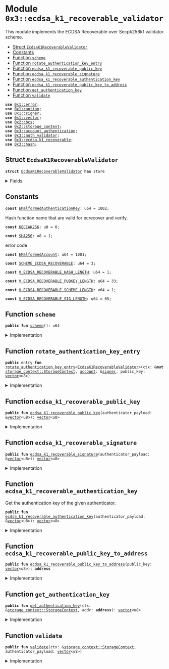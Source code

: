 
<a name="0x3_ecdsa_k1_recoverable_validator"></a>

# Module `0x3::ecdsa_k1_recoverable_validator`

This module implements the ECDSA Recoverable over Secpk256k1 validator scheme.


-  [Struct `EcdsaK1RecoverableValidator`](#0x3_ecdsa_k1_recoverable_validator_EcdsaK1RecoverableValidator)
-  [Constants](#@Constants_0)
-  [Function `scheme`](#0x3_ecdsa_k1_recoverable_validator_scheme)
-  [Function `rotate_authentication_key_entry`](#0x3_ecdsa_k1_recoverable_validator_rotate_authentication_key_entry)
-  [Function `ecdsa_k1_recoverable_public_key`](#0x3_ecdsa_k1_recoverable_validator_ecdsa_k1_recoverable_public_key)
-  [Function `ecdsa_k1_recoverable_signature`](#0x3_ecdsa_k1_recoverable_validator_ecdsa_k1_recoverable_signature)
-  [Function `ecdsa_k1_recoverable_authentication_key`](#0x3_ecdsa_k1_recoverable_validator_ecdsa_k1_recoverable_authentication_key)
-  [Function `ecdsa_k1_recoverable_public_key_to_address`](#0x3_ecdsa_k1_recoverable_validator_ecdsa_k1_recoverable_public_key_to_address)
-  [Function `get_authentication_key`](#0x3_ecdsa_k1_recoverable_validator_get_authentication_key)
-  [Function `validate`](#0x3_ecdsa_k1_recoverable_validator_validate)


<pre><code><b>use</b> <a href="">0x1::error</a>;
<b>use</b> <a href="">0x1::option</a>;
<b>use</b> <a href="">0x1::signer</a>;
<b>use</b> <a href="">0x1::vector</a>;
<b>use</b> <a href="">0x2::bcs</a>;
<b>use</b> <a href="">0x2::storage_context</a>;
<b>use</b> <a href="account_authentication.md#0x3_account_authentication">0x3::account_authentication</a>;
<b>use</b> <a href="auth_validator.md#0x3_auth_validator">0x3::auth_validator</a>;
<b>use</b> <a href="ecdsa_k1_recoverable.md#0x3_ecdsa_k1_recoverable">0x3::ecdsa_k1_recoverable</a>;
<b>use</b> <a href="hash.md#0x3_hash">0x3::hash</a>;
</code></pre>



<a name="0x3_ecdsa_k1_recoverable_validator_EcdsaK1RecoverableValidator"></a>

## Struct `EcdsaK1RecoverableValidator`



<pre><code><b>struct</b> <a href="ecdsa_k1_recoverable_validator.md#0x3_ecdsa_k1_recoverable_validator_EcdsaK1RecoverableValidator">EcdsaK1RecoverableValidator</a> <b>has</b> store
</code></pre>



<details>
<summary>Fields</summary>


<dl>
<dt>
<code>dummy_field: bool</code>
</dt>
<dd>

</dd>
</dl>


</details>

<a name="@Constants_0"></a>

## Constants


<a name="0x3_ecdsa_k1_recoverable_validator_EMalformedAuthenticationKey"></a>



<pre><code><b>const</b> <a href="ecdsa_k1_recoverable_validator.md#0x3_ecdsa_k1_recoverable_validator_EMalformedAuthenticationKey">EMalformedAuthenticationKey</a>: u64 = 1002;
</code></pre>



<a name="0x3_ecdsa_k1_recoverable_validator_KECCAK256"></a>

Hash function name that are valid for ecrecover and verify.


<pre><code><b>const</b> <a href="ecdsa_k1_recoverable_validator.md#0x3_ecdsa_k1_recoverable_validator_KECCAK256">KECCAK256</a>: u8 = 0;
</code></pre>



<a name="0x3_ecdsa_k1_recoverable_validator_SHA256"></a>



<pre><code><b>const</b> <a href="ecdsa_k1_recoverable_validator.md#0x3_ecdsa_k1_recoverable_validator_SHA256">SHA256</a>: u8 = 1;
</code></pre>



<a name="0x3_ecdsa_k1_recoverable_validator_EMalformedAccount"></a>

error code


<pre><code><b>const</b> <a href="ecdsa_k1_recoverable_validator.md#0x3_ecdsa_k1_recoverable_validator_EMalformedAccount">EMalformedAccount</a>: u64 = 1001;
</code></pre>



<a name="0x3_ecdsa_k1_recoverable_validator_SCHEME_ECDSA_RECOVERABLE"></a>



<pre><code><b>const</b> <a href="ecdsa_k1_recoverable_validator.md#0x3_ecdsa_k1_recoverable_validator_SCHEME_ECDSA_RECOVERABLE">SCHEME_ECDSA_RECOVERABLE</a>: u64 = 3;
</code></pre>



<a name="0x3_ecdsa_k1_recoverable_validator_V_ECDSA_RECOVERABLE_HASH_LENGTH"></a>



<pre><code><b>const</b> <a href="ecdsa_k1_recoverable_validator.md#0x3_ecdsa_k1_recoverable_validator_V_ECDSA_RECOVERABLE_HASH_LENGTH">V_ECDSA_RECOVERABLE_HASH_LENGTH</a>: u64 = 1;
</code></pre>



<a name="0x3_ecdsa_k1_recoverable_validator_V_ECDSA_RECOVERABLE_PUBKEY_LENGTH"></a>



<pre><code><b>const</b> <a href="ecdsa_k1_recoverable_validator.md#0x3_ecdsa_k1_recoverable_validator_V_ECDSA_RECOVERABLE_PUBKEY_LENGTH">V_ECDSA_RECOVERABLE_PUBKEY_LENGTH</a>: u64 = 33;
</code></pre>



<a name="0x3_ecdsa_k1_recoverable_validator_V_ECDSA_RECOVERABLE_SCHEME_LENGTH"></a>



<pre><code><b>const</b> <a href="ecdsa_k1_recoverable_validator.md#0x3_ecdsa_k1_recoverable_validator_V_ECDSA_RECOVERABLE_SCHEME_LENGTH">V_ECDSA_RECOVERABLE_SCHEME_LENGTH</a>: u64 = 1;
</code></pre>



<a name="0x3_ecdsa_k1_recoverable_validator_V_ECDSA_RECOVERABLE_SIG_LENGTH"></a>



<pre><code><b>const</b> <a href="ecdsa_k1_recoverable_validator.md#0x3_ecdsa_k1_recoverable_validator_V_ECDSA_RECOVERABLE_SIG_LENGTH">V_ECDSA_RECOVERABLE_SIG_LENGTH</a>: u64 = 65;
</code></pre>



<a name="0x3_ecdsa_k1_recoverable_validator_scheme"></a>

## Function `scheme`



<pre><code><b>public</b> <b>fun</b> <a href="ecdsa_k1_recoverable_validator.md#0x3_ecdsa_k1_recoverable_validator_scheme">scheme</a>(): u64
</code></pre>



<details>
<summary>Implementation</summary>


<pre><code><b>public</b> <b>fun</b> <a href="ecdsa_k1_recoverable_validator.md#0x3_ecdsa_k1_recoverable_validator_scheme">scheme</a>(): u64 {
   <a href="ecdsa_k1_recoverable_validator.md#0x3_ecdsa_k1_recoverable_validator_SCHEME_ECDSA_RECOVERABLE">SCHEME_ECDSA_RECOVERABLE</a>
}
</code></pre>



</details>

<a name="0x3_ecdsa_k1_recoverable_validator_rotate_authentication_key_entry"></a>

## Function `rotate_authentication_key_entry`



<pre><code><b>public</b> entry <b>fun</b> <a href="ecdsa_k1_recoverable_validator.md#0x3_ecdsa_k1_recoverable_validator_rotate_authentication_key_entry">rotate_authentication_key_entry</a>&lt;<a href="ecdsa_k1_recoverable_validator.md#0x3_ecdsa_k1_recoverable_validator_EcdsaK1RecoverableValidator">EcdsaK1RecoverableValidator</a>&gt;(ctx: &<b>mut</b> <a href="_StorageContext">storage_context::StorageContext</a>, <a href="account.md#0x3_account">account</a>: &<a href="">signer</a>, public_key: <a href="">vector</a>&lt;u8&gt;)
</code></pre>



<details>
<summary>Implementation</summary>


<pre><code><b>public</b> entry <b>fun</b> <a href="ecdsa_k1_recoverable_validator.md#0x3_ecdsa_k1_recoverable_validator_rotate_authentication_key_entry">rotate_authentication_key_entry</a>&lt;<a href="ecdsa_k1_recoverable_validator.md#0x3_ecdsa_k1_recoverable_validator_EcdsaK1RecoverableValidator">EcdsaK1RecoverableValidator</a>&gt;(ctx: &<b>mut</b> StorageContext, <a href="account.md#0x3_account">account</a>: &<a href="">signer</a>, public_key: <a href="">vector</a>&lt;u8&gt;) {
   // compare newly passed <b>public</b> key <b>with</b> ecdsa recoverable <b>public</b> key length <b>to</b> ensure it's compatible
   <b>assert</b>!(
      <a href="_length">vector::length</a>(&public_key) == <a href="ecdsa_k1_recoverable_validator.md#0x3_ecdsa_k1_recoverable_validator_V_ECDSA_RECOVERABLE_PUBKEY_LENGTH">V_ECDSA_RECOVERABLE_PUBKEY_LENGTH</a>,
      <a href="_invalid_argument">error::invalid_argument</a>(<a href="ecdsa_k1_recoverable_validator.md#0x3_ecdsa_k1_recoverable_validator_EMalformedAuthenticationKey">EMalformedAuthenticationKey</a>)
   );

   // ensure that the ecdsa recoverable <b>public</b> key <b>to</b> <b>address</b> isn't matched <b>with</b> the <a href="ed25519.md#0x3_ed25519">ed25519</a> <a href="account.md#0x3_account">account</a> <b>address</b>
   <b>let</b> account_addr = <a href="_address_of">signer::address_of</a>(<a href="account.md#0x3_account">account</a>);
   <b>let</b> ecdsa_recoverable_addr = <a href="ecdsa_k1_recoverable_validator.md#0x3_ecdsa_k1_recoverable_validator_ecdsa_k1_recoverable_public_key_to_address">ecdsa_k1_recoverable_public_key_to_address</a>(public_key);
   <b>assert</b>!(
      account_addr != ecdsa_recoverable_addr,
      <a href="_invalid_argument">error::invalid_argument</a>(<a href="ecdsa_k1_recoverable_validator.md#0x3_ecdsa_k1_recoverable_validator_EMalformedAccount">EMalformedAccount</a>)
   );

   // serialize the <b>address</b> <b>to</b> an auth key and rotate it by calling rotate_authentication_key
   <b>let</b> ecdsa_k1_recoverable_authentication_key = moveos_std::bcs::to_bytes(&ecdsa_recoverable_addr);
   <a href="account_authentication.md#0x3_account_authentication_rotate_authentication_key">account_authentication::rotate_authentication_key</a>&lt;<a href="ecdsa_k1_recoverable_validator.md#0x3_ecdsa_k1_recoverable_validator_EcdsaK1RecoverableValidator">EcdsaK1RecoverableValidator</a>&gt;(ctx, <a href="account.md#0x3_account">account</a>, ecdsa_k1_recoverable_authentication_key);
}
</code></pre>



</details>

<a name="0x3_ecdsa_k1_recoverable_validator_ecdsa_k1_recoverable_public_key"></a>

## Function `ecdsa_k1_recoverable_public_key`



<pre><code><b>public</b> <b>fun</b> <a href="ecdsa_k1_recoverable_validator.md#0x3_ecdsa_k1_recoverable_validator_ecdsa_k1_recoverable_public_key">ecdsa_k1_recoverable_public_key</a>(authenticator_payload: &<a href="">vector</a>&lt;u8&gt;): <a href="">vector</a>&lt;u8&gt;
</code></pre>



<details>
<summary>Implementation</summary>


<pre><code><b>public</b> <b>fun</b> <a href="ecdsa_k1_recoverable_validator.md#0x3_ecdsa_k1_recoverable_validator_ecdsa_k1_recoverable_public_key">ecdsa_k1_recoverable_public_key</a>(authenticator_payload: &<a href="">vector</a>&lt;u8&gt;): <a href="">vector</a>&lt;u8&gt; {
   <b>let</b> public_key = <a href="_empty">vector::empty</a>&lt;u8&gt;();
   <b>let</b> i = <a href="ecdsa_k1_recoverable_validator.md#0x3_ecdsa_k1_recoverable_validator_V_ECDSA_RECOVERABLE_SCHEME_LENGTH">V_ECDSA_RECOVERABLE_SCHEME_LENGTH</a> + <a href="ecdsa_k1_recoverable_validator.md#0x3_ecdsa_k1_recoverable_validator_V_ECDSA_RECOVERABLE_SIG_LENGTH">V_ECDSA_RECOVERABLE_SIG_LENGTH</a>;
   <b>while</b> (i &lt; <a href="ecdsa_k1_recoverable_validator.md#0x3_ecdsa_k1_recoverable_validator_V_ECDSA_RECOVERABLE_SCHEME_LENGTH">V_ECDSA_RECOVERABLE_SCHEME_LENGTH</a> + <a href="ecdsa_k1_recoverable_validator.md#0x3_ecdsa_k1_recoverable_validator_V_ECDSA_RECOVERABLE_SIG_LENGTH">V_ECDSA_RECOVERABLE_SIG_LENGTH</a> + <a href="ecdsa_k1_recoverable_validator.md#0x3_ecdsa_k1_recoverable_validator_V_ECDSA_RECOVERABLE_PUBKEY_LENGTH">V_ECDSA_RECOVERABLE_PUBKEY_LENGTH</a>) {
      <b>let</b> value = <a href="_borrow">vector::borrow</a>(authenticator_payload, i);
      <a href="_push_back">vector::push_back</a>(&<b>mut</b> public_key, *value);
      i = i + 1;
   };

   public_key
}
</code></pre>



</details>

<a name="0x3_ecdsa_k1_recoverable_validator_ecdsa_k1_recoverable_signature"></a>

## Function `ecdsa_k1_recoverable_signature`



<pre><code><b>public</b> <b>fun</b> <a href="ecdsa_k1_recoverable_validator.md#0x3_ecdsa_k1_recoverable_validator_ecdsa_k1_recoverable_signature">ecdsa_k1_recoverable_signature</a>(authenticator_payload: &<a href="">vector</a>&lt;u8&gt;): <a href="">vector</a>&lt;u8&gt;
</code></pre>



<details>
<summary>Implementation</summary>


<pre><code><b>public</b> <b>fun</b> <a href="ecdsa_k1_recoverable_validator.md#0x3_ecdsa_k1_recoverable_validator_ecdsa_k1_recoverable_signature">ecdsa_k1_recoverable_signature</a>(authenticator_payload: &<a href="">vector</a>&lt;u8&gt;): <a href="">vector</a>&lt;u8&gt; {
   <b>let</b> sign = <a href="_empty">vector::empty</a>&lt;u8&gt;();
   <b>let</b> i = <a href="ecdsa_k1_recoverable_validator.md#0x3_ecdsa_k1_recoverable_validator_V_ECDSA_RECOVERABLE_SCHEME_LENGTH">V_ECDSA_RECOVERABLE_SCHEME_LENGTH</a>;
   <b>while</b> (i &lt; <a href="ecdsa_k1_recoverable_validator.md#0x3_ecdsa_k1_recoverable_validator_V_ECDSA_RECOVERABLE_SIG_LENGTH">V_ECDSA_RECOVERABLE_SIG_LENGTH</a> + 1) {
      <b>let</b> value = <a href="_borrow">vector::borrow</a>(authenticator_payload, i);
      <a href="_push_back">vector::push_back</a>(&<b>mut</b> sign, *value);
      i = i + 1;
   };

   sign
}
</code></pre>



</details>

<a name="0x3_ecdsa_k1_recoverable_validator_ecdsa_k1_recoverable_authentication_key"></a>

## Function `ecdsa_k1_recoverable_authentication_key`

Get the authentication key of the given authenticator.


<pre><code><b>public</b> <b>fun</b> <a href="ecdsa_k1_recoverable_validator.md#0x3_ecdsa_k1_recoverable_validator_ecdsa_k1_recoverable_authentication_key">ecdsa_k1_recoverable_authentication_key</a>(authenticator_payload: &<a href="">vector</a>&lt;u8&gt;): <a href="">vector</a>&lt;u8&gt;
</code></pre>



<details>
<summary>Implementation</summary>


<pre><code><b>public</b> <b>fun</b> <a href="ecdsa_k1_recoverable_validator.md#0x3_ecdsa_k1_recoverable_validator_ecdsa_k1_recoverable_authentication_key">ecdsa_k1_recoverable_authentication_key</a>(authenticator_payload: &<a href="">vector</a>&lt;u8&gt;): <a href="">vector</a>&lt;u8&gt; {
   <b>let</b> public_key = <a href="ecdsa_k1_recoverable_validator.md#0x3_ecdsa_k1_recoverable_validator_ecdsa_k1_recoverable_public_key">ecdsa_k1_recoverable_public_key</a>(authenticator_payload);
   <b>let</b> addr = <a href="ecdsa_k1_recoverable_validator.md#0x3_ecdsa_k1_recoverable_validator_ecdsa_k1_recoverable_public_key_to_address">ecdsa_k1_recoverable_public_key_to_address</a>(public_key);
   moveos_std::bcs::to_bytes(&addr)
}
</code></pre>



</details>

<a name="0x3_ecdsa_k1_recoverable_validator_ecdsa_k1_recoverable_public_key_to_address"></a>

## Function `ecdsa_k1_recoverable_public_key_to_address`



<pre><code><b>public</b> <b>fun</b> <a href="ecdsa_k1_recoverable_validator.md#0x3_ecdsa_k1_recoverable_validator_ecdsa_k1_recoverable_public_key_to_address">ecdsa_k1_recoverable_public_key_to_address</a>(public_key: <a href="">vector</a>&lt;u8&gt;): <b>address</b>
</code></pre>



<details>
<summary>Implementation</summary>


<pre><code><b>public</b> <b>fun</b> <a href="ecdsa_k1_recoverable_validator.md#0x3_ecdsa_k1_recoverable_validator_ecdsa_k1_recoverable_public_key_to_address">ecdsa_k1_recoverable_public_key_to_address</a>(public_key: <a href="">vector</a>&lt;u8&gt;): <b>address</b> {
   <b>let</b> bytes = <a href="_singleton">vector::singleton</a>((<a href="ecdsa_k1_recoverable_validator.md#0x3_ecdsa_k1_recoverable_validator_SCHEME_ECDSA_RECOVERABLE">SCHEME_ECDSA_RECOVERABLE</a> <b>as</b> u8));
   <a href="_append">vector::append</a>(&<b>mut</b> bytes, public_key);
   moveos_std::bcs::to_address(hash::blake2b256(&bytes))
}
</code></pre>



</details>

<a name="0x3_ecdsa_k1_recoverable_validator_get_authentication_key"></a>

## Function `get_authentication_key`



<pre><code><b>public</b> <b>fun</b> <a href="ecdsa_k1_recoverable_validator.md#0x3_ecdsa_k1_recoverable_validator_get_authentication_key">get_authentication_key</a>(ctx: &<a href="_StorageContext">storage_context::StorageContext</a>, addr: <b>address</b>): <a href="">vector</a>&lt;u8&gt;
</code></pre>



<details>
<summary>Implementation</summary>


<pre><code><b>public</b> <b>fun</b> <a href="ecdsa_k1_recoverable_validator.md#0x3_ecdsa_k1_recoverable_validator_get_authentication_key">get_authentication_key</a>(ctx: &StorageContext, addr: <b>address</b>): <a href="">vector</a>&lt;u8&gt; {
   <b>let</b> auth_key_option = <a href="account_authentication.md#0x3_account_authentication_get_authentication_key">account_authentication::get_authentication_key</a>&lt;<a href="ecdsa_k1_recoverable_validator.md#0x3_ecdsa_k1_recoverable_validator_EcdsaK1RecoverableValidator">EcdsaK1RecoverableValidator</a>&gt;(ctx, addr);
   <b>if</b>(<a href="_is_some">option::is_some</a>(&auth_key_option)){
      <a href="_extract">option::extract</a>(&<b>mut</b> auth_key_option)
   }<b>else</b>{
     //<b>if</b> AuthenticationKey does not exist, <b>return</b> addr <b>as</b> authentication key
     moveos_std::bcs::to_bytes(&addr)
   }
}
</code></pre>



</details>

<a name="0x3_ecdsa_k1_recoverable_validator_validate"></a>

## Function `validate`



<pre><code><b>public</b> <b>fun</b> <a href="ecdsa_k1_recoverable_validator.md#0x3_ecdsa_k1_recoverable_validator_validate">validate</a>(ctx: &<a href="_StorageContext">storage_context::StorageContext</a>, authenticator_payload: <a href="">vector</a>&lt;u8&gt;)
</code></pre>



<details>
<summary>Implementation</summary>


<pre><code><b>public</b> <b>fun</b> <a href="ecdsa_k1_recoverable_validator.md#0x3_ecdsa_k1_recoverable_validator_validate">validate</a>(ctx: &StorageContext, authenticator_payload: <a href="">vector</a>&lt;u8&gt;){
   // TODO handle non-<a href="ed25519.md#0x3_ed25519">ed25519</a> auth key and <b>address</b> relationship
   // <b>let</b> auth_key = <a href="ecdsa_k1_recoverable_validator.md#0x3_ecdsa_k1_recoverable_validator_ecdsa_k1_recoverable_authentication_key">ecdsa_k1_recoverable_authentication_key</a>(&authenticator_payload);
   // <b>let</b> auth_key_in_account = <a href="ecdsa_k1_recoverable_validator.md#0x3_ecdsa_k1_recoverable_validator_get_authentication_key">get_authentication_key</a>(ctx, <a href="_sender">storage_context::sender</a>(ctx));
   // <b>assert</b>!(
   //    auth_key_in_account == auth_key,
   //    <a href="auth_validator.md#0x3_auth_validator_error_invalid_account_auth_key">auth_validator::error_invalid_account_auth_key</a>()
   // );
   <b>assert</b>!(
      <a href="ecdsa_k1_recoverable.md#0x3_ecdsa_k1_recoverable_verify">ecdsa_k1_recoverable::verify</a>(
         &<a href="ecdsa_k1_recoverable_validator.md#0x3_ecdsa_k1_recoverable_validator_ecdsa_k1_recoverable_signature">ecdsa_k1_recoverable_signature</a>(&authenticator_payload),
         &<a href="_tx_hash">storage_context::tx_hash</a>(ctx),
         <a href="ecdsa_k1_recoverable_validator.md#0x3_ecdsa_k1_recoverable_validator_SHA256">SHA256</a>, // <a href="ecdsa_k1_recoverable_validator.md#0x3_ecdsa_k1_recoverable_validator_KECCAK256">KECCAK256</a>:0, <a href="ecdsa_k1_recoverable_validator.md#0x3_ecdsa_k1_recoverable_validator_SHA256">SHA256</a>:1, TODO: The <a href="../doc/hash.md#0x1_hash">hash</a> type may need <b>to</b> be passed through the authenticator
      ),
      <a href="auth_validator.md#0x3_auth_validator_error_invalid_authenticator">auth_validator::error_invalid_authenticator</a>()
   );
}
</code></pre>



</details>
